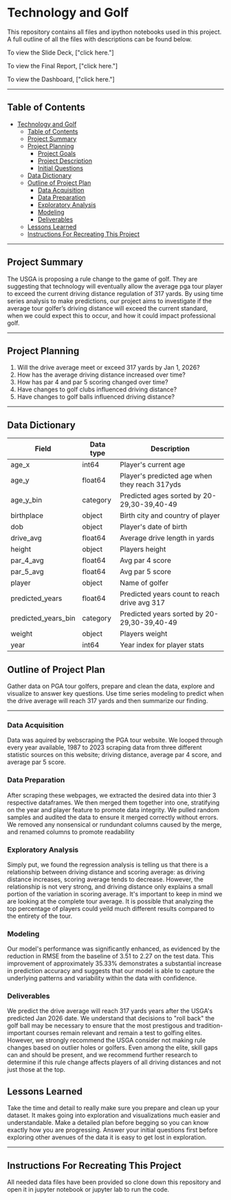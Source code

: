 # Technology and Golf

This repository contains all files and ipython notebooks used in this project. A full outline of all the files with descriptions can be found below.

To view the Slide Deck, ["click here."] 

To view the Final Report, ["click here."]

To view the Dashboard, ["click here."]

___
## Table of Contents

- [Technology and Golf](#technology-and-golf)
  - [Table of Contents](#table-of-contents)
  - [Project Summary](#project-summary)
  - [Project Planning](#project-planning)
    - [Project Goals](#project-goals)
    - [Project Description](#project-description)
    - [Initial Questions](#initial-questions)
  - [Data Dictionary](#data-dictionary)
  - [Outline of Project Plan](#outline-of-project-plan)
    - [Data Acquisition](#data-acquisition)
    - [Data Preparation](#data-preparation)
    - [Exploratory Analysis](#exploratory-analysis)
    - [Modeling](#modeling)
    - [Deliverables](#deliverables)
  - [Lessons Learned](#lessons-learned)
  - [Instructions For Recreating This Project](#instructions-for-recreating-this-project)

___
## Project Summary

The USGA is proposing a rule change to the game of golf. They are suggesting that technology will eventually allow the average pga tour player to exceed the current driving distance regulation of 317 yards. By using time series analysis to make predictions, our project aims to investigate if the average tour golfer’s driving distance will exceed the current standard, when we could expect this to occur, and how it could impact professional golf. 
___
## Project Planning

1. Will the drive average meet or exceed 317 yards by Jan 1, 2026?
2. How has the average driving distance increased over time?
3. How has par 4 and par 5 scoring changed over time?
4. Have changes to golf clubs influenced driving distance?
5. Have changes to golf balls influenced driving distance?
___
## Data Dictionary
|      Field 		      |        Data type 		   |				       Description				            |
|---------------------|------------------------|----------------------------------------------|
| age_x               |                   int64| Player's current age           				      |
| age_y               |                 float64| Player's predicted age when they reach 317yds|
| age_y_bin           |                category| Predicted ages sorted by 20-29,30-39,40-49   |
| birthplace          |                  object| Birth city and country of player             |
| dob                 |                  object| Player's date of birth                       |
| drive_avg           |                 float64| Average drive length in yards                |
| height              |                  object| Players height                               |
| par_4_avg           |                 float64| Avg par 4 score                 		          |
| par_5_avg           |                 float64| Avg par 5 score                              |
| player              |                  object| Name of golfer                               |
| predicted_years     |                 float64| Predicted years count to reach drive avg 317 |
| predicted_years_bin |                category| Predicted years sorted by 20-29,30-39,40-49  |
| weight              |                  object| Players weight                               |
| year                |                   int64| Year index for player stats                  |


## Outline of Project Plan

Gather data on PGA tour golfers, prepare and clean the data, explore and visualize to answer key questions. Use time series modeling to predict when the drive average will reach 317 yards and then summarize our finding.

--- 
### Data Acquisition

Data was aquired by webscraping the PGA tour website. We looped through every year available, 1987 to 2023 scraping data from three different statistic sources on this website; driving distance, average par 4 score, and average par 5 score.

### Data Preparation

After scraping these webpages, we extracted the desired data into thier 3 respective dataframes. We then merged them together into one, stratifying on the year and player feature to promote data integrity. We pulled random samples and audited the data to ensure it merged correctly without errors. We removed any nonsensical or rundundant columns caused by the merge, and renamed columns to promote readability

### Exploratory Analysis

Simply put, we found the regression analysis is telling us that there is a relationship between driving distance and scoring average: as driving distance increases, scoring average tends to decrease. However, the relationship is not very strong, and driving distance only explains a small portion of the variation in scoring average. It's important to keep in mind we are looking at the complete tour average. It is possible that analyzing the top percentage of players could yeild much different results compared to the entirety of the tour.

### Modeling

Our model's performance was significantly enhanced, as evidenced by the reduction in RMSE from the baseline of 3.51 to 2.27 on the test data. This improvement of approximately 35.33% demonstrates a substantial increase in prediction accuracy and suggests that our model is able to capture the underlying patterns and variability within the data with confidence.

### Deliverables

We predict the drive average will reach 317 yards years after the USGA's predicted Jan 2026 date. We understand that decisions to "roll back" the golf ball may be necessary to ensure that the most prestigous and tradition-important courses remain relevant and remain a test to golfing elites. However, we strongly recommend the USGA consider not making rule changes based on outlier holes or golfers. Even among the elite, skill gaps can and should be present, and we recommend further research to determine if this rule change affects players of all driving distances and not just those at the top.

## Lessons Learned

Take the time and detail to really make sure you prepare and clean up your dataset. It makes going into exploration and visualizations much easier and understandable. 
Make a detailed plan before begging so you can know exactly how you are progressing. Answer your initial questions first before exploring other avenues of the data 
it is easy to get lost in exploration. 
___
## Instructions For Recreating This Project

All needed data files have been provided so clone down this repository and open it in jupyter notebook or jupyter lab to run the code. 

